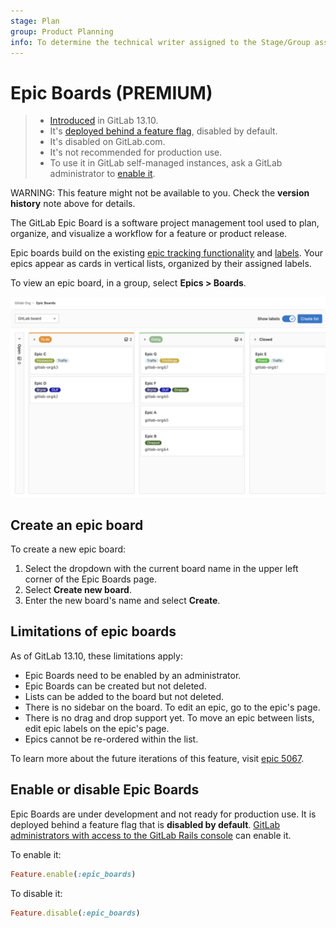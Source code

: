 ```yaml
---
stage: Plan
group: Product Planning
info: To determine the technical writer assigned to the Stage/Group associated with this page, see https://about.gitlab.com/handbook/engineering/ux/technical-writing/#assignments
---
```


# Epic Boards **(PREMIUM)**

> - [Introduced](https://gitlab.com/groups/gitlab-org/-/epics/2864) in GitLab 13.10.
> - It's [deployed behind a feature flag](../../feature_flags.md), disabled by default.
> - It's disabled on GitLab.com.
> - It's not recommended for production use.
> - To use it in GitLab self-managed instances, ask a GitLab administrator to [enable it](../../../administration/feature_flags.md).

WARNING:
This feature might not be available to you. Check the **version history** note above for details.

The GitLab Epic Board is a software project management tool used to plan,
organize, and visualize a workflow for a feature or product release.

Epic boards build on the existing [epic tracking functionality](index.md) and
[labels](../../project/labels.md). Your epics appear as cards in vertical lists, organized by their assigned
labels.

To view an epic board, in a group, select **Epics > Boards**.

![GitLab epic board - Premium](img/epic_board_v13_10.png)

## Create an epic board

To create a new epic board:

1. Select the dropdown with the current board name in the upper left corner of the Epic Boards page.
1. Select **Create new board**.
1. Enter the new board's name and select **Create**.

## Limitations of epic boards

As of GitLab 13.10, these limitations apply:

- Epic Boards need to be enabled by an administrator.
- Epic Boards can be created but not deleted.
- Lists can be added to the board but not deleted.
- There is no sidebar on the board. To edit an epic, go to the epic's page.
- There is no drag and drop support yet. To move an epic between lists, edit epic labels on the epic's page.
- Epics cannot be re-ordered within the list.

To learn more about the future iterations of this feature, visit
[epic 5067](https://gitlab.com/groups/gitlab-org/-/epics/5067).

## Enable or disable Epic Boards

Epic Boards are under development and not ready for production use. It is
deployed behind a feature flag that is **disabled by default**.
[GitLab administrators with access to the GitLab Rails console](../../../administration/feature_flags.md)
can enable it.

To enable it:

```ruby
Feature.enable(:epic_boards)
```

To disable it:

```ruby
Feature.disable(:epic_boards)
```
